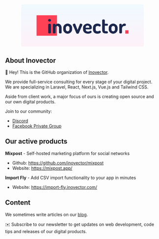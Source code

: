<p align="center"><a href="https://inovector.com" target="_blank"><img src="https://raw.githubusercontent.com/Inovector/.github/main/profile/images/logo.svg" width="400"></a></p>

## About Inovector

👋 Hey! This is the GitHub organization of [Inovector](https://inovector.com).

We provide full-service consulting for every stage of your digital project. We are specializing in Laravel, React, Next.js, Vue.js and Tailwind CSS.

Aside from client work, a major focus of ours is creating open source and our own digital products.

Join to our community:
 - [Discord](https://discord.gg/s2ytAnwm)
 - [Facebook Private Group](https://www.facebook.com/groups/inovector)

## Our active products

**Mixpost** - Self-hosted marketing platform for social networks
- Github: https://github.com/inovector/mixpost
- Website: https://mixpost.app/

**Import Fly** - Add CSV import functionality to your app in minutes
- Website: https://import-fly.inovector.com/

## Content
We sometimes write articles on our [blog](https://inovector.com/blog). 

✉️ Subscribe to our newsletter to get updates on web development, code tips and releases of our digital products.